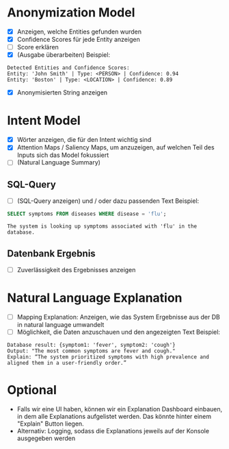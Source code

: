 # Anonymization Model
- [X] Anzeigen, welche Entities gefunden wurden
- [X] Confidence Scores für jede Entity anzeigen
- [ ] Score erklären
- [x] (Ausgabe überarbeiten)
Beispiel:
```
Detected Entities and Confidence Scores:
Entity: 'John Smith' | Type: <PERSON> | Confidence: 0.94
Entity: 'Boston' | Type: <LOCATION> | Confidence: 0.89
```
- [X] Anonymisierten String anzeigen
# Intent Model
- [x] Wörter anzeigen, die für den Intent wichtig sind
- [x] Attention Maps / Saliency Maps, um anzuzeigen, auf welchen Teil des Inputs sich das Model fokussiert
- [ ] (Natural Language Summary)
## SQL-Query 
- [ ] (SQL-Query anzeigen) und / oder dazu passenden Text
Beispiel:
```SQL
SELECT symptoms FROM diseases WHERE disease = 'flu'; 
```
```
The system is looking up symptoms associated with 'flu' in the database.
```
## Datenbank Ergebnis 
- [ ] Zuverlässigkeit des Ergebnisses anzeigen
# Natural Language Explanation
- [ ] Mapping Explanation: Anzeigen, wie das System Ergebnisse aus der DB in natural language umwandelt
- [ ] Möglichkeit, die Daten anzuschauen und den angezeigten Text 
Beispiel:
```
Database result: {symptom1: 'fever', symptom2: 'cough'}
Output: "The most common symptoms are fever and cough."
Explain: “The system prioritized symptoms with high prevalence and aligned them in a user-friendly order.”
```
# Optional
- Falls wir eine UI haben, können wir ein Explanation Dashboard einbauen, in dem alle Explanations aufgelistet werden. Das könnte hinter einem "Explain" Button liegen.
- Alternativ: Logging, sodass die Explanations jeweils auf der Konsole ausgegeben werden